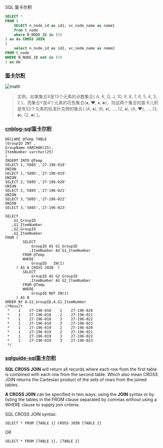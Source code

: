 
SQL 笛卡尔积
``` SQL 
SELECT * 
FROM (
	SELECT n_node_id as id1, vc_node_name as name1
	from t_node
	where N_NODE_ID in (9)
) as Aa CROSS JOIN 
( 
	select n_node_id as id2, vc_node_name as name2
FROM t_node
WHERE N_NODE_ID not in (9)
) as Ab 
```
### [笛卡尔积][1]
![math](https://upload.wikimedia.org/math/6/1/1/6118009d120c4f03ad9a5f56f6f90dc1.png)
> 实例，如果集合X是13个元素的点数集合{ A, K, Q, J, 10, 9, 8, 7, 6, 5, 4, 3, 2 }，而集合Y是4个元素的花色集合{♠, ♥, ♦, ♣}，则这两个集合的笛卡儿积是有52个元素的标准扑克牌的集合{ (A, ♠), (K, ♠), ..., (2, ♠), (A, ♥), ..., (3, ♣), (2, ♣) }。

### [cnblog-sql笛卡尔积](http://www.cnblogs.com/jeriffe/archive/2011/05/19/2051121.html)
```
DECLARE @Temp TABLE
(GroupID INT , 
GroupName VARCHAR(25),
ItemNumber varchar(25)
)
INSERT INTO @Temp
SELECT 1,'5805','27-196-018'
UNION
SELECT 1,'5805','27-196-019'
UNION
SELECT 2,'5805','27-196-020'
UNION
SELECT 2,'5805','27-196-021'
UNION
SELECT 3,'5805','27-196-022'
UNION
SELECT 3,'5805','27-196-023'

SELECT 
    G1_GroupID 
   ,G1_ItemNumber 
   ,G2_GroupID 
   ,G2_ItemNumber  
FROM ( 
        SELECT 
            GroupID AS G1_GroupID 
           ,ItemNumber AS G1_ItemNumber 
        FROM @Temp  
        WHERE 
            GroupID   IN(1) 
     ) AS A CROSS JOIN  ( 
        SELECT 
            GroupID AS G2_GroupID 
           ,ItemNumber AS G2_ItemNumber 
        FROM @Temp   
        WHERE 
            GroupID NOT IN(1) 
     ) AS B 
ORDER BY A.G1_GroupID,A.G1_ItemNumber
/*Result
 *    1    27-196-018    2    27-196-020
 *    1    27-196-018    2    27-196-021
 *    1    27-196-018    3    27-196-022
 *    1    27-196-018    3    27-196-023
 *    1    27-196-019    2    27-196-020
 *    1    27-196-019    2    27-196-021
 *    1    27-196-019    3    27-196-022
 *    1    27-196-019    3    27-196-023
 */
```
 
### [sqlguide-sql笛卡尔积](http://www.sqlguides.com/sql_cross_join.php)
**SQL CROSS JOIN** will return all records where each row from the first table is combined with each row from the second table. Which also mean CROSS JOIN returns the Cartesian product of the sets of rows from the joined tables.

**A CROSS JOIN** can be specified in two ways: using the **JOIN** syntax or by listing the tables in the FROM clause separated by commas without using a WHERE clause to supply join criteria.

SQL CROSS JOIN syntax:
```
SELECT * FROM [TABLE 1] CROSS JOIN [TABLE 2]
```
OR
```
SELECT * FROM [TABLE 1], [TABLE 2]
```
[1]: https://zh.wikipedia.org/wiki/笛卡尔积
